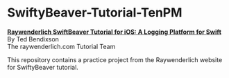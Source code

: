 # SwiftyBeaver-Tutorial-TenPM

**[Raywenderlich SwiftBeaver Tutorial for iOS: A Logging Platform for Swift](https://www.raywenderlich.com/669-swiftybeaver-tutorial-for-ios-a-logging-platform-for-swift)**
By Ted Bendixson\
The raywenderlich.com Tutorial Team

This repository contains a practice project from the Raywenderlich website for SwiftyBeaver tutorial.

